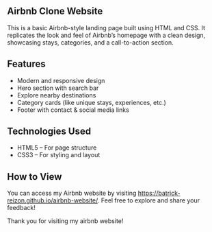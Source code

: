 ## Airbnb Clone Website
This is a basic Airbnb-style landing page built using HTML and CSS. It replicates the look and feel of Airbnb’s homepage with a clean design, showcasing stays, categories, and a call-to-action section.

## Features
- Modern and responsive design
- Hero section with search bar
- Explore nearby destinations
- Category cards (like unique stays, experiences, etc.)
- Footer with contact & social media links

## Technologies Used
- HTML5 – For page structure  			
- CSS3 – For styling and layout

## How to View
You can access my Airbnb website by visiting https://batrick-reizon.github.io/airbnb-website/. Feel free to explore and share your feedback!

Thank you for visiting my airbnb website!
